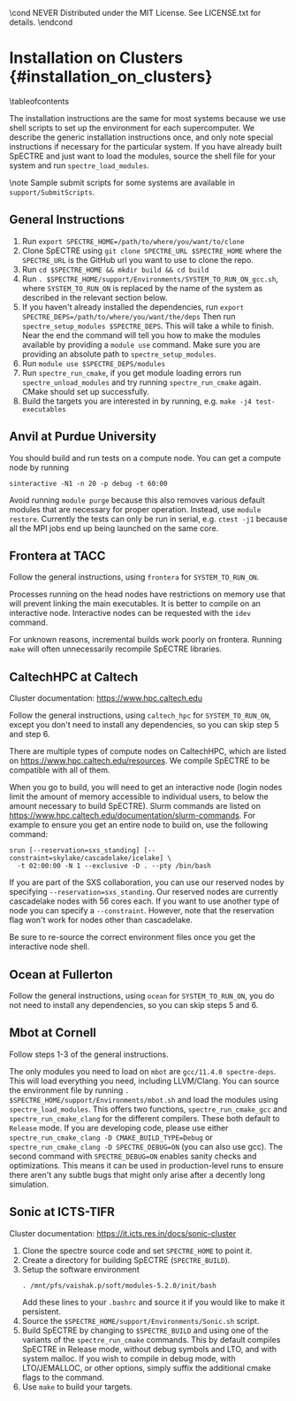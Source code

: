 \cond NEVER
Distributed under the MIT License.
See LICENSE.txt for details.
\endcond
# Installation on Clusters {#installation_on_clusters}

\tableofcontents

The installation instructions are the same for most systems because we use shell
scripts to set up the environment for each supercomputer. We describe the
generic installation instructions once, and only note special instructions if
necessary for the particular system. If you have already built SpECTRE and just
want to load the modules, source the shell file for your system and run
`spectre_load_modules`.

\note Sample submit scripts for some systems are available in
`support/SubmitScripts`.

## General Instructions

1. Run `export SPECTRE_HOME=/path/to/where/you/want/to/clone`
2. Clone SpECTRE using `git clone SPECTRE_URL $SPECTRE_HOME` where the
   `SPECTRE_URL` is the GitHub url you want to use to clone the repo.
3. Run `cd $SPECTRE_HOME && mkdir build && cd build`
4. Run `. $SPECTRE_HOME/support/Environments/SYSTEM_TO_RUN_ON_gcc.sh`, where
   `SYSTEM_TO_RUN_ON` is replaced by the name of the system as described in the
   relevant section below.
5. If you haven't already installed the dependencies, run
   `export SPECTRE_DEPS=/path/to/where/you/want/the/deps`
   Then run `spectre_setup_modules $SPECTRE_DEPS`. This
   will take a while to finish. Near the end the command will tell you how to
   make the modules available by providing a `module use` command. Make
   sure you are providing an absolute path to `spectre_setup_modules`.
6. Run `module use $SPECTRE_DEPS/modules`
7. Run `spectre_run_cmake`, if you get module loading errors run
   `spectre_unload_modules` and try running `spectre_run_cmake` again. CMake
   should set up successfully.
8. Build the targets you are interested in by running, e.g.
   `make -j4 test-executables`

## Anvil at Purdue University

You should build and run tests on a compute node. You can get a compute node by
running
```
sinteractive -N1 -n 20 -p debug -t 60:00
```
Avoid running `module purge` because this also removes various default modules
that are necessary for proper operation. Instead, use `module
restore`. Currently the tests can only be run in serial, e.g. `ctest -j1`
because all the MPI jobs end up being launched on the same core.

## Frontera at TACC

Follow the general instructions, using `frontera` for `SYSTEM_TO_RUN_ON`.

Processes running on the head nodes have restrictions on memory use
that will prevent linking the main executables.  It is better to
compile on an interactive node.  Interactive nodes can be requested
with the `idev` command.

For unknown reasons, incremental builds work poorly on frontera.
Running `make` will often unnecessarily recompile SpECTRE libraries.

## CaltechHPC at Caltech

Cluster documentation: https://www.hpc.caltech.edu

Follow the general instructions, using `caltech_hpc` for `SYSTEM_TO_RUN_ON`,
except you don't need to install any dependencies, so you can skip step 5 and
step 6.

There are multiple types of compute nodes on CaltechHPC, which are listed on
https://www.hpc.caltech.edu/resources. We compile SpECTRE to be compatible with
all of them.

When you go to build, you will need to get an interactive node (login nodes
limit the amount of memory accessible to individual users, to below the amount
necessary to build SpECTRE). Slurm commands are listed on
https://www.hpc.caltech.edu/documentation/slurm-commands. For example to ensure
you get an entire node to build on, use the following command:

```
srun [--reservation=sxs_standing] [--constraint=skylake/cascadelake/icelake] \
  -t 02:00:00 -N 1 --exclusive -D . --pty /bin/bash
```

If you are part of the SXS collaboration, you can use our reserved nodes by
specifying `--reservation=sxs_standing`. Our reserved nodes are currently
cascadelake nodes with 56 cores each. If you want to use another type of node
you can specify a `--constraint`. However, note that the reservation flag won't
work for nodes other than cascadelake.

Be sure to re-source the correct environment files once you get the interactive
node shell.

## Ocean at Fullerton

Follow the general instructions, using `ocean` for `SYSTEM_TO_RUN_ON`,
you do not need to install any dependencies, so you can skip steps 5 and 6.

## Mbot at Cornell

Follow steps 1-3 of the general instructions.

The only modules you need to load on `mbot` are `gcc/11.4.0 spectre-deps`.
This  will load everything you need, including LLVM/Clang. You
can source the environment file by running
`. $SPECTRE_HOME/support/Environments/mbot.sh` and load the modules using
`spectre_load_modules`. This offers two functions, `spectre_run_cmake_gcc`
and `spectre_run_cmake_clang` for the different compilers.
These both default to `Release` mode. If you are developing code, please use
either `spectre_run_cmake_clang -D CMAKE_BUILD_TYPE=Debug` or
`spectre_run_cmake_clang -D SPECTRE_DEBUG=ON` (you can also use gcc).
The second command with `SPECTRE_DEBUG=ON` enables sanity checks and
optimizations. This means it can be used in production-level runs to ensure
there aren't any subtle bugs that might only arise after a decently
long simulation.

## Sonic at ICTS-TIFR

Cluster documentation: https://it.icts.res.in/docs/sonic-cluster

1. Clone the spectre source code and set `SPECTRE_HOME` to point it.
2. Create a directory for building SpECTRE (`SPECTRE_BUILD`).
3. Setup the software environment
    ```
    . /mnt/pfs/vaishak.p/soft/modules-5.2.0/init/bash
    ```
    Add these lines to your `.bashrc` and source it
    if you would like to make it persistent.
4. Source the `$SPECTRE_HOME/support/Environments/Sonic.sh` script.
5. Build SpECTRE by changing to `$SPECTRE_BUILD` and using
   one of the variants of the `spectre_run_cmake` commands.
   This by default compiles SpECTRE in Release mode,
   without debug symbols and LTO, and with system malloc.
   If you wish to compile in debug mode, with LTO/JEMALLOC, or other options,
   simply suffix the additional cmake flags to the command.
6. Use `make` to build your targets.
